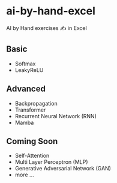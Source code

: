 # ai-by-hand-excel

AI by Hand exercises ✍️ in Excel

## Basic
* Softmax
* LeakyReLU

## Advanced
* Backpropagation
* Transformer
* Recurrent Neural Network (RNN)
* Mamba

## Coming Soon
* Self-Attention
* Multi Layer Perceptron (MLP)
* Generative Adversarial Network (GAN)
* more ...
